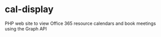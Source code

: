 # cal-display
PHP web site to view Office 365 resource calendars and book meetings using the Graph API
